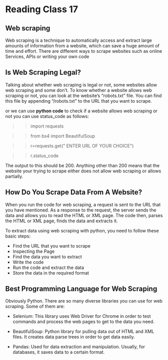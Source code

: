 # Reading Class 17

## Web scraping

Web scraping is a technique to automatically access and extract large amounts of information from a website, which can save a huge amount of time and effort. There are different ways to scrape websites such as online Services, APIs or writing your own code

## Is Web Scraping Legal?

Talking about whether web scraping is legal or not, some websites allow web scraping and some don’t. To know whether a website allows web scraping or not, you can look at the website’s “robots.txt” file. You can find this file by appending “/robots.txt” to the URL that you want to scrape.

or we can use <b>python code</b>  to check if a website allows web scraping or not you can use status_code as follows:

>> import requests

>> from bs4 import BeautifulSoup 

>> r=requests.get(" ENTER URL OF YOUR CHOICE")

>> r.status_code

The output to this should be 200. Anything other than 200 means that the website your trying to scrape either does not allow web scraping or allows partially.

## How Do You Scrape Data From A Website?
When you run the code for web scraping, a request is sent to the URL that you have mentioned. As a response to the request, the server sends the data and allows you to read the HTML or XML page. The code then, parses the HTML or XML page, finds the data and extracts it. 

To extract data using web scraping with python, you need to follow these basic steps:

- Find the URL that you want to scrape
- Inspecting the Page
- Find the data you want to extract
- Write the code
- Run the code and extract the data
- Store the data in the required format 

## Best Programming Language for Web Scraping
Obviously Python. There are so many diverse libraries you can use for web scraping. Some of them are:

- Selenium: 
This library uses Web Driver for Chrome in order to test commands and process the web pages to get to the data you need. 

- BeautifulSoup:
 Python library for pulling data out of HTML and XML files. It creates data parse trees in order to get data easily. 

- Pandas: 
Used for data extraction and manipulation. Usually, for databases, it saves data to a certain format.